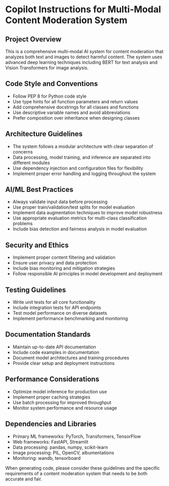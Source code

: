 <!-- Use this file to provide workspace-specific custom instructions to Copilot. For more details, visit https://code.visualstudio.com/docs/copilot/copilot-customization#_use-a-githubcopilotinstructionsmd-file -->

# Copilot Instructions for Multi-Modal Content Moderation System

## Project Overview
This is a comprehensive multi-modal AI system for content moderation that analyzes both text and images to detect harmful content. The system uses advanced deep learning techniques including BERT for text analysis and Vision Transformers for image analysis.

## Code Style and Conventions
- Follow PEP 8 for Python code style
- Use type hints for all function parameters and return values
- Add comprehensive docstrings for all classes and functions
- Use descriptive variable names and avoid abbreviations
- Prefer composition over inheritance when designing classes

## Architecture Guidelines
- The system follows a modular architecture with clear separation of concerns
- Data processing, model training, and inference are separated into different modules
- Use dependency injection and configuration files for flexibility
- Implement proper error handling and logging throughout the system

## AI/ML Best Practices
- Always validate input data before processing
- Use proper train/validation/test splits for model evaluation
- Implement data augmentation techniques to improve model robustness
- Use appropriate evaluation metrics for multi-class classification problems
- Include bias detection and fairness analysis in model evaluation

## Security and Ethics
- Implement proper content filtering and validation
- Ensure user privacy and data protection
- Include bias monitoring and mitigation strategies
- Follow responsible AI principles in model development and deployment

## Testing Guidelines
- Write unit tests for all core functionality
- Include integration tests for API endpoints
- Test model performance on diverse datasets
- Implement performance benchmarking and monitoring

## Documentation Standards
- Maintain up-to-date API documentation
- Include code examples in documentation
- Document model architectures and training procedures
- Provide clear setup and deployment instructions

## Performance Considerations
- Optimize model inference for production use
- Implement proper caching strategies
- Use batch processing for improved throughput
- Monitor system performance and resource usage

## Dependencies and Libraries
- Primary ML frameworks: PyTorch, Transformers, TensorFlow
- Web frameworks: FastAPI, Streamlit
- Data processing: pandas, numpy, scikit-learn
- Image processing: PIL, OpenCV, albumentations
- Monitoring: wandb, tensorboard

When generating code, please consider these guidelines and the specific requirements of a content moderation system that needs to be both accurate and fair.
